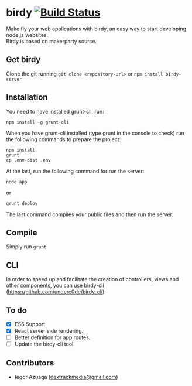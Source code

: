 # birdy [![Build Status](https://travis-ci.org/underc0de/birdy.svg)](https://travis-ci.org/underc0de/birdy)
Make fly your web applications with birdy, an easy way to start developing node.js websites.<br>
Birdy is based on makerparty source.

## Get birdy
Clone the git running ``git clone <repository-url>`` or ``npm install birdy-server``

## Installation
You need to have installed grunt-cli, run:
```
npm install -g grunt-cli
```

When you have grunt-cli installed (type grunt in the console to check) run the following commands to prepare the project:
```
npm install
grunt
cp .env-dist .env
```
At the last, run the following command for run the server:
```
node app
```
or
```
grunt deploy
```
The last command compiles your public files and then run the server.

## Compile
Simply run ``grunt``

## CLI
In order to speed up and facilitate the creation of controllers, views and other components, you can use birdy-cli (https://github.com/underc0de/birdy-cli).

## To do
- [x] ES6 Support.
- [x] React server side rendering.
- [ ] Better definition for app routes.
- [ ] Update the birdy-cli tool.

## Contributors
* Iegor Azuaga (dextrackmedia@gmail.com)
